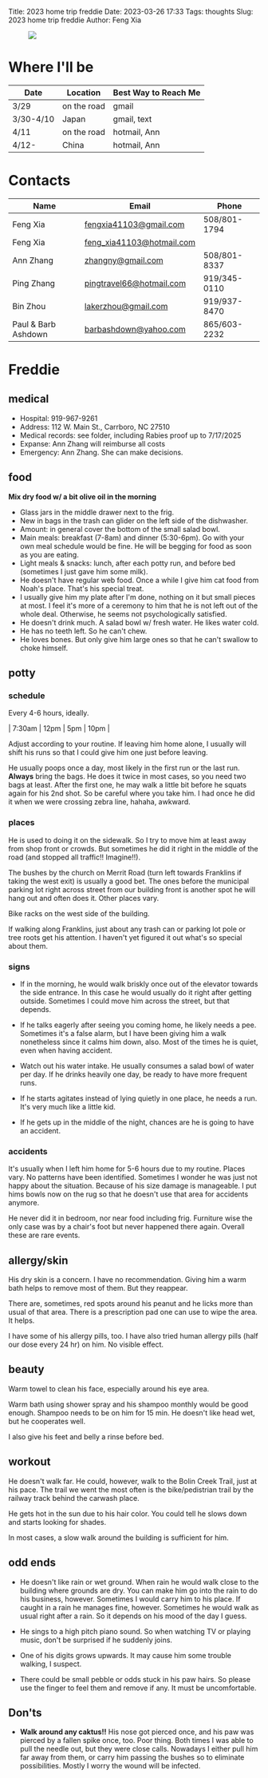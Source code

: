 Title: 2023 home trip freddie
Date: 2023-03-26 17:33
Tags: thoughts
Slug: 2023 home trip freddie
Author: Feng Xia

<figure class="col s12">
  <img src="images/DSC_3759.JPG"/>
</figure>

# Where I'll be

| Date      | Location    | Best Way to Reach Me |
|-----------|-------------|----------------------|
| 3/29      | on the road | gmail                |
| 3/30-4/10 | Japan       | gmail, text          |
| 4/11      | on the road | hotmail, Ann         |
| 4/12-     | China       | hotmail, Ann         |

# Contacts

| Name                | Email                     | Phone        |
|---------------------|---------------------------|--------------|
| Feng Xia            | fengxia41103@gmail.com    | 508/801-1794 |
| Feng Xia            | feng_xia41103@hotmail.com |              |
| Ann Zhang           | zhangny@gmail.com         | 508/801-8337 |
| Ping Zhang          | pingtravel66@hotmail.com  | 919/345-0110 |
| Bin Zhou            | lakerzhou@gmail.com       | 919/937-8470 |
| Paul & Barb Ashdown | barbashdown@yahoo.com     | 865/603-2232 |

# Freddie

## medical

- Hospital: 919-967-9261
- Address: 112 W. Main St., Carrboro, NC 27510
- Medical records: see folder, including Rabies proof up to 7/17/2025
- Expanse: Ann Zhang will reimburse all costs
- Emergency: Ann Zhang. She can make decisions.

## food

**Mix dry food w/ a bit olive oil in the morning**

- Glass jars in the middle drawer next to the frig.
- New in bags in the trash can glider on the left side of the
  dishwasher.
- Amount: in general cover the bottom of the small salad bowl.
- Main meals: breakfast (7-8am) and dinner (5:30-6pm). Go with your
  own meal schedule would be fine. He will be begging for food as soon
  as you are eating.
- Light meals & snacks: lunch, after each potty run, and before
  bed (sometimes I just gave him some milk).
- He doesn't have regular web food. Once a while I give him cat food
  from Noah's place. That's his special treat.
- I usually give him my plate after I'm done, nothing on it but small
  pieces at most. I feel it's more of a ceremony to him that he is not
  left out of the whole deal. Otherwise, he seems not psychologically
  satisfied.
- He doesn't drink much. A salad bowl w/ fresh water. He likes water
  cold.
- He has no teeth left. So he can't chew.
- He loves bones. But only give him large ones so that he can't
  swallow to choke himself.

## potty

### schedule

Every 4-6 hours, ideally.

| 7:30am | 12pm | 5pm | 10pm |

Adjust according to your routine. If leaving him home alone, I usually
will shift his runs so that I could give him one just before leaving.

He usually poops once a day, most likely in the first run or the last
run. **Always** bring the bags. He does it twice in most cases, so you
need two bags at least. After the first one, he may walk a little bit
before he squats again for his 2nd shot. So be careful where you take
him. I had once he did it when we were crossing zebra line, hahaha,
awkward.

### places

He is used to doing it on the sidewalk. So I try to move him at least
away from shop front or crowds. But sometimes he did it right in the
middle of the road (and stopped all traffic!! Imagine!!).

The bushes by the church on Merrit Road (turn left towards Franklins
if taking the west exit) is usually a good bet. The ones before the
municipal parking lot right across street from our building front is
another spot he will hang out and often does it. Other places vary.

Bike racks on the west side of the building.

If walking along Franklins, just about any trash can or parking lot
pole or tree roots get his attention. I haven't yet figured it out
what's so special about them.

### signs

- If in the morning, he would walk briskly once out of the elevator
  towards the side entrance. In this case he would usually do it right
  after getting outside. Sometimes I could move him across the street,
  but that depends.

- If he talks eagerly after seeing you coming home, he likely needs a
  pee. Sometimes it's a false alarm, but I have been giving him a walk
  nonetheless since it calms him down, also. Most of the times he is
  quiet, even when having accident.

- Watch out his water intake. He usually consumes a salad bowl of
  water per day. If he drinks heavily one day, be ready to have more
  frequent runs.

- If he starts agitates instead of lying quietly in one place, he
  needs a run. It's very much like a little kid.

- If he gets up in the middle of the night, chances are he is going to
  have an accident.

### accidents

It's usually when I left him home for 5-6 hours due to my
routine. Places vary. No patterns have been identified. Sometimes I
wonder he was just not happy about the situation. Because of his size
damage is manageable. I put hims bowls now on the rug so that he
doesn't use that area for accidents anymore.

He never did it in bedroom, nor near food including frig. Furniture
wise the only case was by a chair's foot but never happened there
again. Overall these are rare events.

## allergy/skin

His dry skin is a concern. I have no recommendation. Giving him a warm
bath helps to remove most of them. But they reappear.

There are, sometimes, red spots around his peanut and he licks more
than usual of that area. There is a prescription pad one can use to
wipe the area. It helps.

I have some of his allergy pills, too. I have also tried human allergy
pills (half our dose every 24 hr) on him. No visible effect.

## beauty

Warm towel to clean his face, especially around his eye area.

Warm bath using shower spray and his shampoo monthly would be good
enough. Shampoo needs to be on him for 15 min.  He doesn't like head
wet, but he cooperates well.

I also give his feet and belly a rinse before bed.

## workout

He doesn't walk far. He could, however, walk to the Bolin Creek Trail,
just at his pace. The trail we went the most often is the
bike/pedistrian trail by the railway track behind the carwash place.

He gets hot in the sun due to his hair color. You could tell he slows
down and starts looking for shades.

In most cases, a slow walk around the building is sufficient for him.

## odd ends

- He doesn't like rain or wet ground. When rain he would walk close to
  the building where grounds are dry. You can make him go into the
  rain to do his business, however. Sometimes I would carry him to his
  place. If caught in a rain he manages fine, however. Sometimes he
  would walk as usual right after a rain. So it depends on his mood of
  the day I guess.

- He sings to a high pitch piano sound. So when watching TV or playing
  music, don't be surprised if he suddenly joins.

- One of his digits grows upwards. It may cause him some trouble
  walking, I suspect.

- There could be small pebble or odds stuck in his paw hairs. So
  please use the finger to feel them and remove if any. It must be
  uncomfortable.

## Don'ts

- **Walk around any caktus!!** His nose got pierced once, and his paw
  was pierced by a fallen spike once, too. Poor thing. Both times I
  was able to pull the needle out, but they were close calls. Nowadays
  I either pull him far away from them, or carry him passing the
  bushes so to eliminate possibilities. Mostly I worry the wound will
  be infected.
